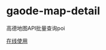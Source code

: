 # gaode-map-detail
高德地图API批量查询poi

[在线使用](https://fengmiaosen.github.io/gaode-map-detail/index.html)
